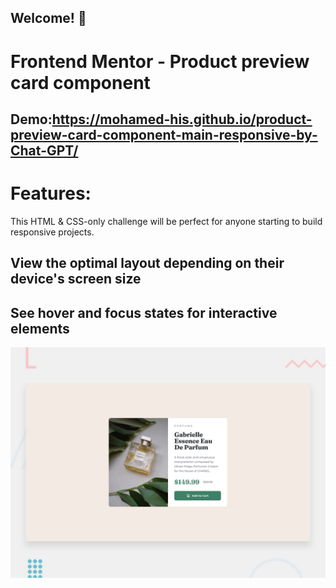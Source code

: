 ## Welcome! 👋

# Frontend Mentor - Product preview card component

## Demo:https://mohamed-his.github.io/product-preview-card-component-main-responsive-by-Chat-GPT/


# Features:

This HTML & CSS-only challenge will be perfect for anyone starting to build responsive projects.





## View the optimal layout depending on their device's screen size  

## See hover and focus states for interactive elements

![Getting started](./design/desktop-preview.jpg)

